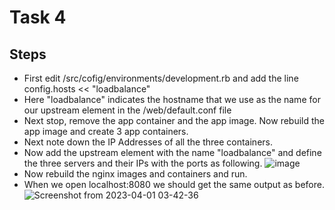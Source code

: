 # Task 4

## Steps
 - First edit /src/cofig/environments/development.rb and add the line config.hosts << "loadbalance"
 - Here "loadbalance" indicates the hostname that we use as the name for our upstream element in the /web/default.conf file
 - Next stop, remove the app container and the app image. Now rebuild the app image and create 3 app containers.
 - Next note down the IP Addresses of all the three containers.
 - Now add the upstream element with the name "loadbalance" and define the three servers and their IPs with the ports as following.
 ![image](https://user-images.githubusercontent.com/78261857/229352457-45ac77d7-cbe4-425e-a6d4-c097dc5a43df.png)
 - Now rebuild the nginx images and containers and run.
 - When we open localhost:8080 we should get the same output as before.
 ![Screenshot from 2023-04-01 03-42-36](https://user-images.githubusercontent.com/78261857/229302046-1066bd10-bc94-4c4c-8623-c86876772e7d.png)
